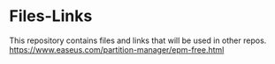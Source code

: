 # Files-Links
This repository contains files and links that will be used in other repos.
https://www.easeus.com/partition-manager/epm-free.html
